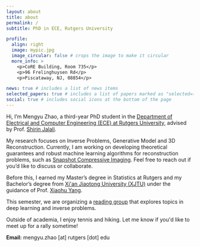 ```yaml
---
layout: about
title: about
permalink: /
subtitle: PhD in ECE, Rutgers University

profile:
  align: right
  image: mypic.jpg
  image_circular: false # crops the image to make it circular
  more_info: >
    <p>CoRE Building, Room 735</p>
    <p>96 Frelinghuysen Rd</p>
    <p>Piscataway, NJ, 08854</p>

news: true # includes a list of news items
selected_papers: true # includes a list of papers marked as "selected={true}"
social: true # includes social icons at the bottom of the page
---
```



Hi, I’m Mengyu Zhao, a third-year PhD student in the [Department of Electrical and Computer Engineering (ECE) at Rutgers University](https://www.ece.rutgers.edu/), advised by Prof. [Shirin Jalali](https://sites.google.com/site/shirinjalali/home).

My research focuses on Inverse Problems, Generative Model and 3D Reconstruction. Currently, I am working on developing theoretical guarantees and robust machine learning algorithms for reconstruction problems, such as [Snapshot Compressive Imaging](https://en.wikipedia.org/wiki/Snapshot_hyperspectral_imaging). Feel free to reach out if you’d like to discuss or collaborate.

Before this, I earned my Master’s degree in Statistics at Rutgers and my Bachelor’s degree from [Xi'an Jiaotong University (XJTU)](http://en.xjtu.edu.cn/) under the guidance of Prof. [Xiaohu Yang](https://gr.xjtu.edu.cn/web/xiaohuyang).

This semester, we are organizing a [reading group](https://sites.google.com/view/readinggroupforinverseprob/about) that explores topics in deep learning and inverse problems.

Outside of academia, I enjoy tennis and hiking. Let me know if you'd like to meet up for a rally sometime!

**Email:** mengyu.zhao [at] rutgers [dot] edu
